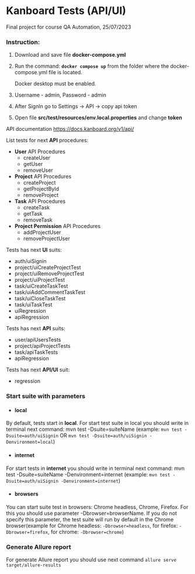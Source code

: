 # Kanboard Tests (API/UI) 
Final project for course QA Automation, 25/07/2023

### Instruction:

1. Download and save file **docker-compose.yml**

2. Run the command: **`docker compose up`** from the folder where the docker-compose.yml file is located.

   Docker desktop must be enabled.
3. Username - admin, Password - admin
4. After SignIn go to Settings -> API -> copy api token 
5. Open file **src/test/resources/env.local.properties** and change **token**


API documentation https://docs.kanboard.org/v1/api/

List tests for next **API** procedures:

- **User** API Procedures
    - createUser
    - getUser
    - removeUser
- **Project** API Procedures
    - createProject
    - getProjectById
    - removeProject
- **Task** API Procedures
    - createTask
    - getTask
    - removeTask
- **Project Permission** API Procedures
    - addProjectUser
    - removeProjectUser

Tests has next **UI** suits:
- auth/uiSignin
- project/uiCreateProjectTest
- project/uiRemoveProjectTest
- project/uiProjectTest
- task/uiCreateTaskTest
- task/uiAddCommentTaskTest
- task/uiCloseTaskTest
- task/uiTaskTest
- uiRegression
- apiRegression

Tests has next **API** suits:
- user/apiUsersTests
- project/apiProjectTests
- task/apiTaskTests
- apiRegression

Tests has next **API/UI** suit:
- regression

### Start suite with parameters

- #### local

By default, tests start in **local**. For start test suite in local you should write in terminal next command: mvn test -Dsuite=suiteName
(example: `mvn test -Dsuite=auth/uiSignin` OR
          `mvn test -Dsuite=auth/uiSignin -Denvironment=local`) 

- #### internet

For start tests in **internet** you should write in terminal next command: mvn test -Dsuite=suiteName -Denvironment=internet
(example: `mvn test -Dsuite=auth/uiSignin -Denvironment=internet`)

- #### browsers

You can start suite test in browsers: Chrome headless, Chrome, Firefox. For this you should use parameter -Dbrowser=browserName. If you do not specify this parameter, the test suite will run by default in the Chrome browser(example for Chrome headless: `-Dbrowser=headless`, for firefox: `-Dbrowser=firefox`, for chrome: `-Dbrowser=chrome`)

### Generate Allure report

For generate Allure report you should use next command `allure serve target/allure-results`